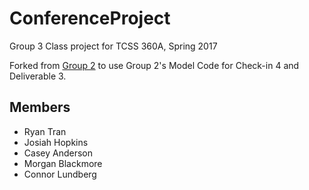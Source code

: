 # ConferenceProject
Group 3 Class project for TCSS 360A, Spring 2017

Forked from [Group 2](https://github.com/TCSS360A-Group2-2017/ConferenceProject) to use Group 2's Model Code for Check-in 4 and Deliverable 3.

## Members
- Ryan Tran
- Josiah Hopkins
- Casey Anderson
- Morgan Blackmore
- Connor Lundberg

